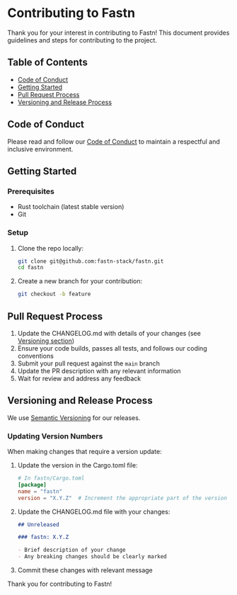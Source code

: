 # Contributing to Fastn

Thank you for your interest in contributing to Fastn! This document provides guidelines and steps for contributing to the project.

## Table of Contents
- [Code of Conduct](#code-of-conduct)
- [Getting Started](#getting-started)
- [Pull Request Process](#pull-request-process)
- [Versioning and Release Process](#versioning-and-release-process)

## Code of Conduct

Please read and follow our [Code of Conduct](CODE_OF_CONDUCT.md) to maintain a respectful and inclusive environment.

## Getting Started

### Prerequisites
- Rust toolchain (latest stable version)
- Git

### Setup
1. Clone the repo locally:
   ```bash
   git clone git@github.com:fastn-stack/fastn.git
   cd fastn
   ```
4. Create a new branch for your contribution:
   ```bash
   git checkout -b feature
   ```

## Pull Request Process

1. Update the CHANGELOG.md with details of your changes (see [Versioning section](#versioning-and-release-process))
2. Ensure your code builds, passes all tests, and follows our coding conventions
3. Submit your pull request against the `main` branch
4. Update the PR description with any relevant information
5. Wait for review and address any feedback

## Versioning and Release Process

We use [Semantic Versioning](https://semver.org/) for our releases.

### Updating Version Numbers

When making changes that require a version update:

1. Update the version in the Cargo.toml file:
   ```toml
   # In fastn/Cargo.toml
   [package]
   name = "fastn"
   version = "X.Y.Z"  # Increment the appropriate part of the version
   ```

2. Update the CHANGELOG.md file with your changes:
   ```markdown
   ## Unreleased

   ### fastn: X.Y.Z

   - Brief description of your change
   - Any breaking changes should be clearly marked
   ```

3. Commit these changes with relevant message


Thank you for contributing to Fastn!
